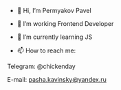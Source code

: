 - 👋 Hi, I’m Permyakov Pavel
- 👀 I’m working Frontend Developer
- 🌱 I’m currently learning JS

- 📫 How to reach me: 


Telegram: @chickenday		

E-mail: pasha.kavinsky@yandex.ru
